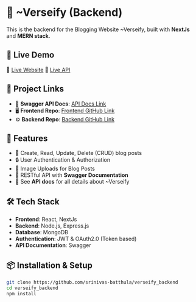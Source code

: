 # 📝 ~Verseify (Backend) 

This is the backend for the Blogging Website ~Verseify, built with **NextJs** and **MERN stack**.

## 🚀 Live Demo  
🔗 [Live Website](https://frontend)
🔗 [Live API](https://backend)

## 🔗 Project Links
- 📄 **Swagger API Docs**: [API Docs Link](https://backend/api-docs)
- 🖥️ **Frontend Repo**: [Frontend GitHub Link](https://github.com/yourusername/blog-frontend)
- ⚙️ **Backend Repo**: [Backend GitHub Link](https://github.com/yourusername/blog-backend)

## 📌 Features
- 📝 Create, Read, Update, Delete (CRUD) blog posts  
- 🔒 User Authentication & Authorization  
- 📂 Image Uploads for Blog Posts  
- 🚀 RESTful API with **Swagger Documentation**  
- 📄 See **API docs** for all details about ~Verseify

## 🛠️ Tech Stack
- **Frontend**: React, NextJs
- **Backend**: Node.js, Express.js
- **Database**: MongoDB 
- **Authentication**: JWT & OAuth2.0  (Token based)
- **API Documentation**: Swagger  

## 📦 Installation & Setup
```sh
git clone https://github.com/srinivas-batthula/verseify_backend
cd verseify_backend
npm install
